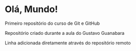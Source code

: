 # Olá, Mundo!
 Primeiro repositório do curso de Git e GitHub

 Repositório criado durante a aula do Gustavo Guanabara

 Linha adicionada diretamente através do repositório remoto

 